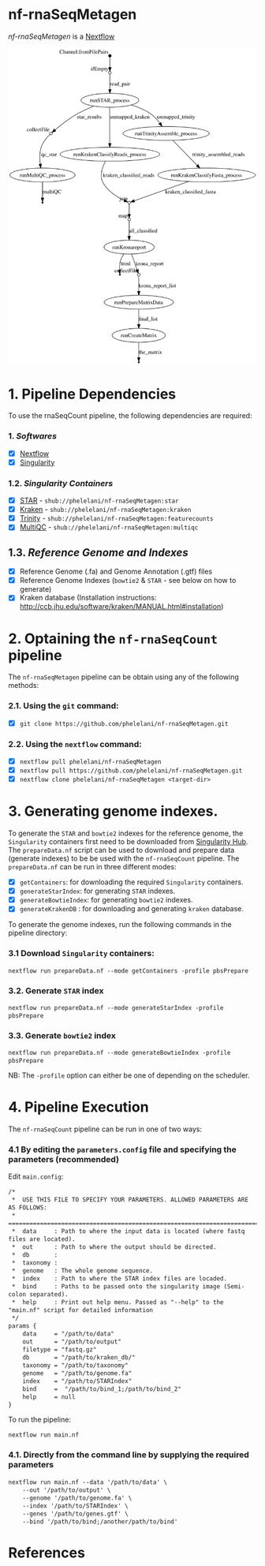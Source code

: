 # nf-rnaSeqMetagen
*nf-rnaSeqMetagen* is a [Nextflow](http://nextflow.io/) 

<p align="center">
  <img width="1000" src="nf-rnaSeqMetagen.png">
</p>

# 1. Pipeline Dependencies
To use the rnaSeqCount pipeline, the following dependencies are required:
### 1. _*Softwares*_
- [x] [Nextflow](https://www.nextflow.io/)
- [x] [Singularity](http://singularity.lbl.gov/)

### 1.2. _*Singularity Containers*_
- [x] [STAR](https://github.com/alexdobin/STAR)                       - ```shub://phelelani/nf-rnaSeqMetagen:star```
- [x] [Kraken](https://ccb.jhu.edu/software/kraken/)                  - ```shub://phelelani/nf-rnaSeqMetagen:kraken```
- [x] [Trinity](https://github.com/trinityrnaseq/trinityrnaseq/wiki)  - ```shub://phelelani/nf-rnaSeqMetagen:featurecounts```
- [x] [MultiQC](http://multiqc.info/)                                 - ```shub://phelelani/nf-rnaSeqMetagen:multiqc```

## 1.3. _*Reference Genome and Indexes*_
- [x] Reference Genome (.fa) and Genome Annotation (.gtf) files
- [x] Reference Genome Indexes (```bowtie2``` & ```STAR``` - see below on how to generate)
- [x] Kraken database (Installation instructions: http://ccb.jhu.edu/software/kraken/MANUAL.html#installation)

# 2. Optaining the ```nf-rnaSeqCount``` pipeline
The ```nf-rnaSeqMetagen``` pipeline can be obtain using any of the following methods:

### 2.1. Using the ```git``` command:
- [x] ```git clone https://github.com/phelelani/nf-rnaSeqMetagen.git```

### 2.2. Using the ```nextflow``` command:
- [x] ```nextflow pull phelelani/nf-rnaSeqMetagen```
- [x] ```nextflow pull https://github.com/phelelani/nf-rnaSeqMetagen.git```
- [x] ```nextflow clone phelelani/nf-rnaSeqMetagen <target-dir>```

# 3. Generating genome indexes.
To generate the ```STAR``` and ```bowtie2``` indexes for the reference genome, the ```Singularity``` containers first need to be downloaded from [Singularity Hub](ttps://www.singularity-hub.org). The ```prepareData.nf``` script can be used to download and prepare data (generate indexes) to be be used with the ```nf-rnaSeqCount``` pipeline. The ```prepareData.nf``` can be run in three different modes:
- [x] ```getContainers```: for downloading the required ```Singularity``` containers.
- [x] ```generateStarIndex```: for generating ```STAR``` indexes.
- [x] ```generateBowtieIndex```: for generating ```bowtie2``` indexes.
- [x] ```generateKrakenDB``` : for downloading and generating ```kraken``` database.

To generate the genome indexes, run the following commands in the pipeline directory:

### 3.1 Download ```Singularity``` containers:
```
nextflow run prepareData.nf --mode getContainers -profile pbsPrepare
```

### 3.2. Generate ```STAR``` index
```
nextflow run prepareData.nf --mode generateStarIndex -profile pbsPrepare
```

### 3.3. Generate ```bowtie2``` index
```
nextflow run prepareData.nf --mode generateBowtieIndex -profile pbsPrepare
```

NB: The ```-profile``` option can either be one of depending on the scheduler.

# 4. Pipeline Execution
The ```nf-rnaSeqCount``` pipeline can be run in one of two ways:

### 4.1 By editing the ```parameters.config``` file and specifying the parameters (recommended)
Edit ```main.config```:
```
/*
 *  USE THIS FILE TO SPECIFY YOUR PARAMETERS. ALLOWED PARAMETERS ARE AS FOLLOWS:
 *  ============================================================================
 *  data     : Path to where the input data is located (where fastq files are located).
 *  out      : Path to where the output should be directed.
 *  db       :
 *  taxonomy :
 *  genome   : The whole genome sequence.
 *  index    : Path to where the STAR index files are locaded.
 *  bind     : Paths to be passed onto the singularity image (Semi-colon separated).
 *  help     : Print out help menu. Passed as "--help" to the "main.nf" script for detailed information
 */
params {
    data     = "/path/to/data"
    out      = "/path/to/output"
    filetype = "fastq.gz"
    db       = "/path/to/kraken_db/"
    taxonomy = "/path/to/taxonomy"
    genome   = "/path/to/genome.fa"
    index    = "/path/to/STARIndex"
    bind     =  "/path/to/bind_1;/path/to/bind_2"
    help     = null
}

```

To run the pipeline:
```
nextflow run main.nf
```

### 4.1. Directly from the command line by supplying the required parameters
```
nextflow run main.nf --data '/path/to/data' \
    --out '/path/to/output' \
    --genome '/path/to/genome.fa' \
    --index '/path/to/STARIndex' \
    --genes '/path/to/genes.gtf' \
    --bind '/path/to/bind;/another/path/to/bind'
```


# References
